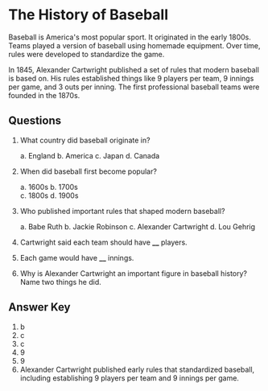 # The History of Baseball

Baseball is America's most popular sport. It originated in the early 1800s. Teams played a version of baseball using homemade equipment. Over time, rules were developed to standardize the game.

In 1845, Alexander Cartwright published a set of rules that modern baseball is based on. His rules established things like 9 players per team, 9 innings per game, and 3 outs per inning. The first professional baseball teams were founded in the 1870s.

## Questions

1. What country did baseball originate in?

   a. England
   b. America
   c. Japan
   d. Canada

2. When did baseball first become popular?

   a. 1600s
   b. 1700s  
   c. 1800s
   d. 1900s

3. Who published important rules that shaped modern baseball?

   a. Babe Ruth
   b. Jackie Robinson
   c. Alexander Cartwright
   d. Lou Gehrig

4. Cartwright said each team should have **\_\_** players.

5. Each game would have **\_\_** innings.

6. Why is Alexander Cartwright an important figure in baseball history? Name two things he did.

## Answer Key

1. b
2. c
3. c
4. 9
5. 9
6. Alexander Cartwright published early rules that standardized baseball, including establishing 9 players per team and 9 innings per game.
